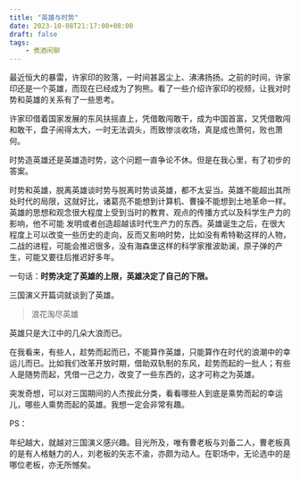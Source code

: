 ```yaml
---
title: "英雄与时势"
date: 2023-10-08T21:17:00+08:00
draft: false
tags:
    - 煮酒闲聊
---
```


最近恒大的暴雷，许家印的败落，一时间甚嚣尘上、沸沸扬扬。之前的时间，许家印还是一个英雄，而现在已经成为了狗熊。看了一些介绍许家印的视频，让我对时势和英雄的关系有了一些思考。

许家印借着国家发展的东风扶摇直上，凭借敢闯敢干，成为中国首富，又凭借敢闯和敢干，盘子闹得太大，一时无法调头，而致惨淡收场，真是成也萧何，败也萧何。

时势造英雄还是英雄造时势，这个问题一直争论不休。但是在我心里，有了初步的答案。

时势和英雄，脱离英雄谈时势与脱离时势谈英雄，都不太妥当。英雄不能超出其所处时代的局限，这就好比，诸葛亮不能想到计算机、曹操不能想到土地革命一样。英雄的思想和观念很大程度上受到当时的教育、观点的传播方式以及科学生产力的影响，他不可能
发明或者创造超越该时代生产力的东西。英雄诞生之后，在很大程度上可以改变一些历史的走向，反而又影响时势，比如没有希特勒这样的人物，二战的进程，可能会推迟很多，没有海森堡这样的科学家推波助澜，原子弹的产生，可能又要往后推迟好多年。

 一句话：**时势决定了英雄的上限，英雄决定了自己的下限。**

三国演义开篇词就谈到了英雄。

> 浪花淘尽英雄

英雄只是大江中的几朵大浪而已。

在我看来，有些人，趁势而起而已，不能算作英雄，只能算作在时代的浪潮中的幸运儿而已。比如我们改革开放时期，借助双轨制的东风，趁势而起的一批人；有些人是随势而起，凭借一己之力，改变了一些东西的，这才可称之为英雄。

突发奇想，可以对三国期间的人杰按此分类，看看哪些人到底是乘势而起的幸运儿，哪些人乘势而起的英雄。我想一定会非常有趣。


PS：

年纪越大，就越对三国演义感兴趣。目光所及，唯有曹老板与刘备二人，曹老板真的是有人格魅力的人，刘老板的矢志不渝，亦颇为动人。在职场中，无论选中的是哪位老板，亦无所憾矣。